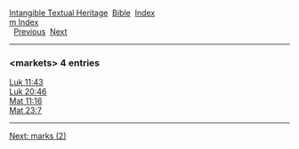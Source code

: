 [Intangible Textual Heritage](../../index)  [Bible](../index) 
[Index](index)   
[m Index](_m_)  
  [Previous](c07155)  [Next](c07157) 

------------------------------------------------------------------------

### &lt;markets&gt; 4 entries

[Luk 11:43](../kjv/luk011.htm#043)  
[Luk 20:46](../kjv/luk020.htm#046)  
[Mat 11:16](../kjv/mat011.htm#016)  
[Mat 23:7](../kjv/mat023.htm#007)  

------------------------------------------------------------------------

[Next: marks (2)](c07157)

